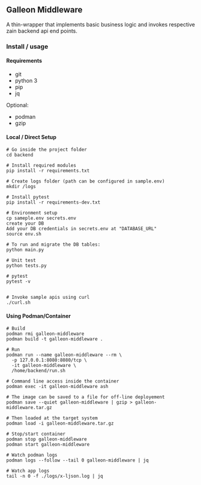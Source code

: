## Galleon Middleware

A thin-wrapper that implements basic business logic and invokes respective zain backend api end points.

### Install / usage

#### Requirements

- git
- python 3
- pip
- jq

Optional:

- podman
- gzip


#### Local / Direct Setup

```
# Go inside the project folder
cd backend 

# Install required modules
pip install -r requirements.txt

# Create logs folder (path can be configured in sample.env)
mkdir /logs

# Install pytest
pip install -r requirements-dev.txt 

# Environment setup
cp sameple.env secrets.env
create your DB
Add your DB credentials in secrets.env at "DATABASE_URL"
source env.sh

# To run and migrate the DB tables:
python main.py

# Unit test
python tests.py

# pytest
pytest -v


# Invoke sample apis using curl
./curl.sh
```

#### Using Podman/Container

```
# Build
podman rmi galleon-middleware
podman build -t galleon-middleware .

# Run 
podman run --name galleon-middleware --rm \
  -p 127.0.0.1:8080:8080/tcp \
  -it galleon-middleware \
  /home/backend/run.sh
  
# Command line access inside the container
podman exec -it galleon-middleware ash

# The image can be saved to a file for off-line deployement
podman save --quiet galleon-middleware | gzip > galleon-middleware.tar.gz

# Then loaded at the target system
podman load -i galleon-middleware.tar.gz

# Stop/start container
podman stop galleon-middleware
podman start galleon-middleware

# Watch podman logs
podman logs --follow --tail 0 galleon-middleware | jq

# Watch app logs
tail -n 0 -f ./logs/x-ljson.log | jq
```


